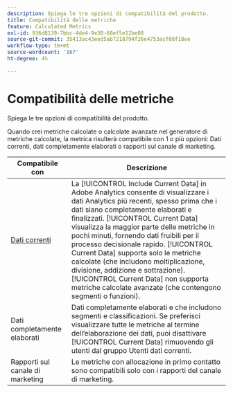 ```yaml
---
description: Spiega le tre opzioni di compatibilità del prodotto.
title: Compatibilità delle metriche
feature: Calculated Metrics
exl-id: 936d8139-7bbc-4de4-9e30-60ef5e12be08
source-git-commit: 35413ac43eed5ab7218794f26e4753acf08f18ee
workflow-type: tm+mt
source-wordcount: '167'
ht-degree: 4%

---
```


# Compatibilità delle metriche

Spiega le tre opzioni di compatibilità del prodotto.

Quando crei metriche calcolate o calcolate avanzate nel generatore di metriche calcolate, la metrica risulterà compatibile con 1 o più opzioni: Dati correnti, dati completamente elaborati o rapporti sul canale di marketing.

| Compatibile con | Descrizione |
| --- | --- |
| [Dati correnti](https://experienceleague.adobe.com/docs/analytics/analyze/reports-analytics/current-data.html) | La [!UICONTROL Include Current Data] in Adobe Analytics consente di visualizzare i dati Analytics più recenti, spesso prima che i dati siano completamente elaborati e finalizzati. [!UICONTROL Current Data] visualizza la maggior parte delle metriche in pochi minuti, fornendo dati fruibili per il processo decisionale rapido. [!UICONTROL Current Data] supporta solo le metriche calcolate (che includono moltiplicazione, divisione, addizione e sottrazione). [!UICONTROL Current Data] non supporta metriche calcolate avanzate (che contengono segmenti o funzioni). |
| Dati completamente elaborati | Dati completamente elaborati e che includono segmenti e classificazioni. Se preferisci visualizzare tutte le metriche al termine dell’elaborazione dei dati, puoi disattivare [!UICONTROL Current Data] rimuovendo gli utenti dal gruppo Utenti dati correnti. |
| Rapporti sul canale di marketing | Le metriche con allocazione in primo contatto sono compatibili solo con i rapporti del canale di marketing. |